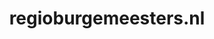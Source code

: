 ---
layout: post
title:  "regioburgemeesters.nl"
internal_url:  "/dutchgov/regioburgemeesters.nl.html"
categories: dutchgov
---